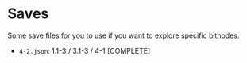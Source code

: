 # Saves

Some save files for you to use if you want to explore
specific bitnodes.

- `4-2.json`: 1.1-3 / 3.1-3 / 4-1 [COMPLETE]